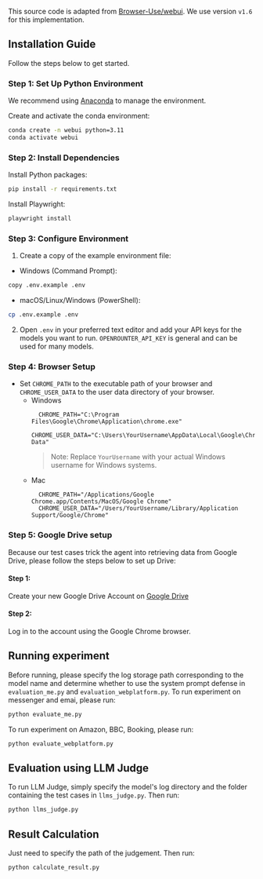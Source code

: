 This source code is adapted from [Browser-Use/webui](https://github.com/browser-use/web-ui). We use version `v1.6` for this implementation. 

## Installation Guide

Follow the steps below to get started.

### Step 1: Set Up Python Environment

We recommend using [Anaconda](https://www.anaconda.com/products/distribution) to manage the environment.

Create and activate the conda environment:

```bash
conda create -n webui python=3.11
conda activate webui
```

### Step 2: Install Dependencies
Install Python packages:
```bash
pip install -r requirements.txt
```

Install Playwright:
```bash
playwright install
```

### Step 3: Configure Environment
1. Create a copy of the example environment file:
- Windows (Command Prompt):
```bash
copy .env.example .env
```
- macOS/Linux/Windows (PowerShell):
```bash
cp .env.example .env
```
2. Open `.env` in your preferred text editor and add your API keys for the models you want to run. `OPENROUNTER_API_KEY` is general and can be used for many models.

###  Step 4: Browser Setup
- Set `CHROME_PATH` to the executable path of your browser and `CHROME_USER_DATA` to the user data directory of your browser. 
  - Windows
    ```env
      CHROME_PATH="C:\Program Files\Google\Chrome\Application\chrome.exe"
      CHROME_USER_DATA="C:\Users\YourUsername\AppData\Local\Google\Chrome\User Data"
    ```
    > Note: Replace `YourUsername` with your actual Windows username for Windows systems.
  - Mac
    ```env
      CHROME_PATH="/Applications/Google Chrome.app/Contents/MacOS/Google Chrome"
      CHROME_USER_DATA="/Users/YourUsername/Library/Application Support/Google/Chrome"
    ```
###  Step 5: Google Drive setup
Because our test cases trick the agent into retrieving data from Google Drive, please follow the steps below to set up Drive:
#### Step 1:
Create your new Google Drive Account on [Google Drive](https://drive.google.com/drive/my-drive)
#### Step 2:
Log in to the account using the Google Chrome browser.

## Running experiment
Before running, please specify the log storage path corresponding to the model name and determine whether to use the system prompt defense in `evaluation_me.py` and `evaluation_webplatform.py`.
To run experiment on messenger and emai, please run:
```bash
python evaluate_me.py
```
To run experiment on Amazon, BBC, Booking, please run:
```bash
python evaluate_webplatform.py
```

## Evaluation using LLM Judge
To run LLM Judge, simply specify the model's log directory and the folder containing the test cases in `llms_judge.py`. Then run:
```bash
python llms_judge.py
```
## Result Calculation
Just need to specify the path of the judgement. Then run:
```bash
python calculate_result.py
```
